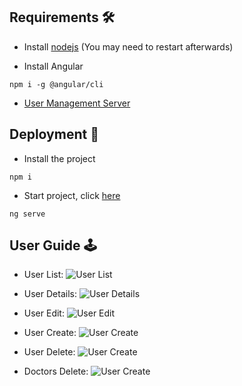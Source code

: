 ## Requirements 🛠️

- Install [nodejs](https://nodejs.org/es/download) (You may need to restart afterwards)

- Install Angular
```
npm i -g @angular/cli
```
- [User Management Server](https://github.com/alvgom97/Users-Manager-Server)

## Deployment 🚀

- Install the project
```
npm i 
```
- Start project, click [here](http://localhost:4200)
```
ng serve 
```

## User Guide 🕹️

- User List:
![User List](http://g.recordit.co/ONCk2fDm9l.gif)

- User Details:
![User Details](http://g.recordit.co/V09udfSNNW.gif)

- User Edit:
![User Edit](http://g.recordit.co/RcLKM4uMjL.gif)

- User Create:
![User Create](http://g.recordit.co/22HxovwytS.gif)

- User Delete:
![User Create](http://g.recordit.co/LuNSIFcoQA.gif)

- Doctors Delete:
![User Create](http://g.recordit.co/KX9XH8E82J.gif)
